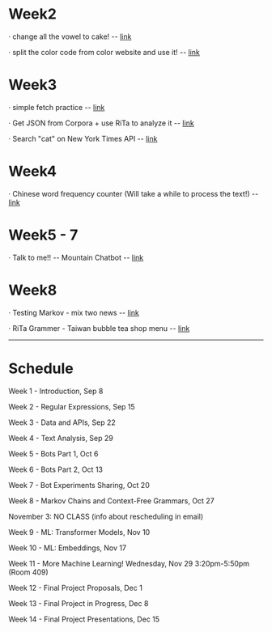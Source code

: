 # Week2

· change all the vowel to cake! --
[link](https://yclanlan.github.io/2023-Fall-Programming-A2Z/Week02/practice1/)

· split the color code from color website and use it! --
[link](https://yclanlan.github.io/2023-Fall-Programming-A2Z/Week02/practice2/)

# Week3

· simple fetch practice --
[link](https://yclanlan.github.io/2023-Fall-Programming-A2Z/Week03/async%20practice/)

· Get JSON from Corpora + use RiTa to analyze it --
[link](https://yclanlan.github.io/2023-Fall-Programming-A2Z/Week03/Corpora/)

· Search "cat" on New York Times API --
[link](https://yclanlan.github.io/2023-Fall-Programming-A2Z/Week03/New%20York%20Times/)

# Week4

· Chinese word frequency counter
(Will take a while to process the text!) --
[link](https://yclanlan.github.io/2023-Fall-Programming-A2Z/Week04/)


# Week5 - 7

· Talk to me!! -- Mountain Chatbot --
[link](https://yclanlan.github.io/2023-Fall-Programming-A2Z/Week05/)

# Week8

· Testing Markov - mix two news --
[link](https://yclanlan.github.io/2023-Fall-Programming-A2Z/Week08/Markov/)


· RiTa Grammer - Taiwan bubble tea shop menu --
[link](https://yclanlan.github.io/2023-Fall-Programming-A2Z/Week08/RitaGrammer/)

_______________________________

# Schedule
Week 1 - Introduction, Sep 8

Week 2 - Regular Expressions, Sep 15

Week 3 - Data and APIs, Sep 22

Week 4 - Text Analysis, Sep 29

Week 5 - Bots Part 1, Oct 6

Week 6 - Bots Part 2, Oct 13

Week 7 - Bot Experiments Sharing, Oct 20

Week 8 - Markov Chains and Context-Free Grammars, Oct 27

November 3: NO CLASS (info about rescheduling in email)

Week 9 - ML: Transformer Models, Nov 10

Week 10 - ML: Embeddings, Nov 17

Week 11 - More Machine Learning! Wednesday, Nov 29 3:20pm-5:50pm (Room 409)

Week 12 - Final Project Proposals, Dec 1

Week 13 - Final Project in Progress, Dec 8

Week 14 - Final Project Presentations, Dec 15